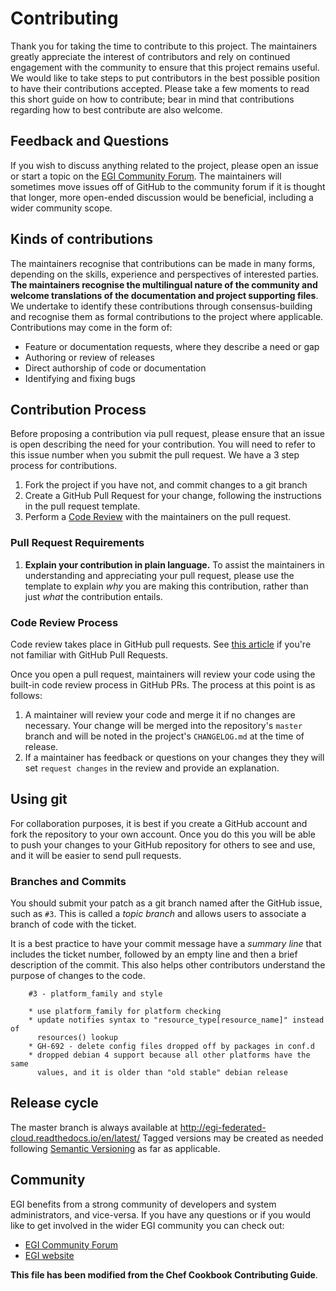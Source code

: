 # Contributing

Thank you for taking the time to contribute to this project.
The maintainers greatly appreciate the interest of contributors and rely on continued engagement with the community to ensure that this project remains useful.
We would like to take steps to put contributors in the best possible position to have their contributions accepted.
Please take a few moments to read this short guide on how to contribute; bear in mind that contributions regarding how to best contribute are also welcome.

## Feedback and Questions

If you wish to discuss anything related to the project, please open an issue or start a topic on the [EGI Community Forum](https://community.egi.eu).
The maintainers will sometimes move issues off of GitHub to the community forum if it is thought that longer, more open-ended discussion would be beneficial, including a wider community scope.

## Kinds of contributions

The maintainers recognise that contributions can be made in many forms, depending on the skills, experience and perspectives of interested parties.
**The maintainers recognise the multilingual nature of the community and welcome translations of the documentation and project supporting files**.
We undertake to identify these contributions through consensus-building and recognise them as formal contributions to the project where applicable.
Contributions may come in the form of:

- Feature or documentation requests, where they describe a need or gap
- Authoring or review of releases
- Direct authorship of code or documentation
- Identifying and fixing bugs

## Contribution Process

Before proposing a contribution via pull request, please ensure that an issue is open describing the need for your contribution. You will need to refer to this issue number when you submit the pull request. We have a 3 step process for contributions. 

  1. Fork the project if you have not, and commit changes to a git branch
  1. Create a GitHub Pull Request for your change, following the instructions in the pull request template.
  1. Perform a [Code Review](#code-review-process) with the maintainers on the pull request.

### Pull Request Requirements

  1. **Explain your contribution in plain language.** To assist the maintainers in understanding and appreciating your pull request, please use the template to explain _why_ you are making this contribution, rather than just _what_ the contribution entails.

### Code Review Process

Code review takes place in GitHub pull requests. See [this article](https://help.github.com/articles/about-pull-requests/) if you're not familiar with GitHub Pull Requests.

Once you open a pull request, maintainers will review your code using the built-in code review process in GitHub PRs. The process at this point is as follows:

1. A maintainer will review your code and merge it if no changes are necessary. Your change will be merged into the repository's `master` branch and will be noted in the project's `CHANGELOG.md` at the time of release.
1. If a maintainer has feedback or questions on your changes they they will set `request changes` in the review and provide an explanation.

## Using git

For collaboration purposes, it is best if you create a GitHub account and fork the repository to your own account. Once you do this you will be able to push your changes to your GitHub repository for others to see and use, and it will be easier to send pull requests.

### Branches and Commits

You should submit your patch as a git branch named after the GitHub issue, such as `#3`\. This is called a _topic branch_ and allows users to associate a branch of code with the ticket.

It is a best practice to have your commit message have a _summary line_ that includes the ticket number, followed by an empty line and then a brief description of the commit. This also helps other contributors understand the purpose of changes to the code.

```text
    #3 - platform_family and style

    * use platform_family for platform checking
    * update notifies syntax to "resource_type[resource_name]" instead of
      resources() lookup
    * GH-692 - delete config files dropped off by packages in conf.d
    * dropped debian 4 support because all other platforms have the same
      values, and it is older than "old stable" debian release
```

## Release cycle 

The master branch is always available at http://egi-federated-cloud.readthedocs.io/en/latest/ 
Tagged versions may be created as needed following [Semantic Versioning](https://semver.org/) as far as applicable.

## Community

EGI benefits from a strong community of developers and system administrators, and vice-versa. If you have any questions or if you would like to get involved in the wider EGI community you can check out:

- [EGI Community Forum](https://community.egi.eu/)
- [EGI website](https://www.egi.eu)

**This file has been modified from the Chef Cookbook Contributing Guide**.
